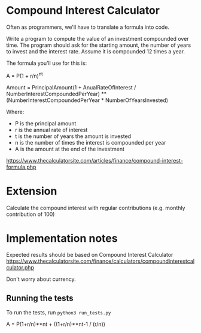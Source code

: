 # Compound Interest Calculator

Often as programmers, we'll have to translate a formula into code.

Write a program to compute the value of an investment compounded over time. The program should ask for the starting amount, the number of years to invest and the interest rate. Assume it is compounded 12 times a year.

The formula you’ll use for this is:

A = P(1 + r/n)<sup>nt</sup>

Amount = PrincipalAmount(1 + AnualRateOfInterest / NumberInterestCompoundedPerYear) ** (NumberInterestCompoundedPerYear * NumberOfYearsInvested)

Where:

- P is the principal amount
- r is the annual rate of interest
- t is the number of years the amount is invested
- n is the number of times the interest is compounded per year
- A is the amount at the end of the investment

https://www.thecalculatorsite.com/articles/finance/compound-interest-formula.php

# Extension

Calculate the compound interest with regular contributions (e.g. monthly contribution of 100)

# Implementation notes

Expected results should be based on Compound Interest Calculator
https://www.thecalculatorsite.com/finance/calculators/compoundinterestcalculator.php

Don't worry about currency.


## Running the tests

To run the tests, run `python3 run_tests.py`

A = P(1+r/n)**nt + ((1+r/n)**nt-1 / (r/n))